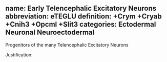 name: Early Telencephalic Excitatory Neurons
abbreviation: eTEGLU
definition: +Crym +Cryab +Cnih3 +Opcml +Slit3
categories: Ectodermal Neuronal Neuroectodermal
---

Progenitors of the many Telencephalic Excitatory Neurons

Justification:
